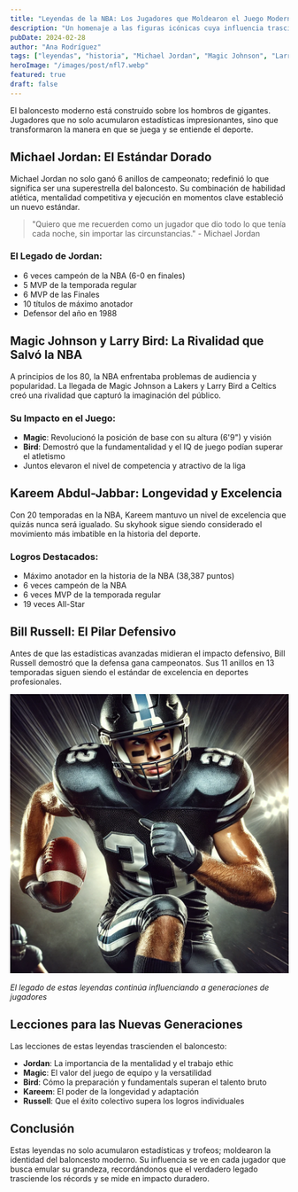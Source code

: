 ```yaml
---
title: "Leyendas de la NBA: Los Jugadores que Moldearon el Juego Moderno"
description: "Un homenaje a las figuras icónicas cuya influencia trasciende estadísticas y títulos, definiendo eras enteras de baloncesto."
pubDate: 2024-02-28
author: "Ana Rodríguez"
tags: ["leyendas", "historia", "Michael Jordan", "Magic Johnson", "Larry Bird"]
heroImage: "/images/post/nfl7.webp"
featured: true
draft: false
---
```


El baloncesto moderno está construido sobre los hombros de gigantes. Jugadores que no solo acumularon estadísticas impresionantes, sino que transformaron la manera en que se juega y se entiende el deporte.

## Michael Jordan: El Estándar Dorado

Michael Jordan no solo ganó 6 anillos de campeonato; redefinió lo que significa ser una superestrella del baloncesto. Su combinación de habilidad atlética, mentalidad competitiva y ejecución en momentos clave estableció un nuevo estándar.

> "Quiero que me recuerden como un jugador que dio todo lo que tenía cada noche, sin importar las circunstancias." - Michael Jordan

### El Legado de Jordan:
- 6 veces campeón de la NBA (6-0 en finales)
- 5 MVP de la temporada regular
- 6 MVP de las Finales
- 10 títulos de máximo anotador
- Defensor del año en 1988

## Magic Johnson y Larry Bird: La Rivalidad que Salvó la NBA

A principios de los 80, la NBA enfrentaba problemas de audiencia y popularidad. La llegada de Magic Johnson a Lakers y Larry Bird a Celtics creó una rivalidad que capturó la imaginación del público.

### Su Impacto en el Juego:
- **Magic**: Revolucionó la posición de base con su altura (6'9") y visión
- **Bird**: Demostró que la fundamentalidad y el IQ de juego podían superar el atletismo
- Juntos elevaron el nivel de competencia y atractivo de la liga

## Kareem Abdul-Jabbar: Longevidad y Excelencia

Con 20 temporadas en la NBA, Kareem mantuvo un nivel de excelencia que quizás nunca será igualado. Su skyhook sigue siendo considerado el movimiento más imbatible en la historia del deporte.

### Logros Destacados:
- Máximo anotador en la historia de la NBA (38,387 puntos)
- 6 veces campeón de la NBA
- 6 veces MVP de la temporada regular
- 19 veces All-Star

## Bill Russell: El Pilar Defensivo

Antes de que las estadísticas avanzadas midieran el impacto defensivo, Bill Russell demostró que la defensa gana campeonatos. Sus 11 anillos en 13 temporadas siguen siendo el estándar de excelencia en deportes profesionales.

![Leyendas de la NBA](/images/post/nfl7.webp)

*El legado de estas leyendas continúa influenciando a generaciones de jugadores*

## Lecciones para las Nuevas Generaciones

Las lecciones de estas leyendas trascienden el baloncesto:
- **Jordan**: La importancia de la mentalidad y el trabajo ethic
- **Magic**: El valor del juego de equipo y la versatilidad
- **Bird**: Cómo la preparación y fundamentals superan el talento bruto
- **Kareem**: El poder de la longevidad y adaptación
- **Russell**: Que el éxito colectivo supera los logros individuales

## Conclusión

Estas leyendas no solo acumularon estadísticas y trofeos; moldearon la identidad del baloncesto moderno. Su influencia se ve en cada jugador que busca emular su grandeza, recordándonos que el verdadero legado trasciende los récords y se mide en impacto duradero.